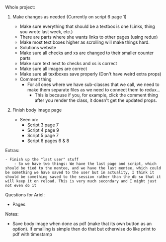 Whole project:

1) Make changes as needed (Currently on script 6 page 1)
    - Make sure everything that should be a textbox is one (Links, thing you wrote last week, etc.)
    - There are parts where she wants links to other pages (using redux)
    - Make most text boxes higher as scrolling will make things hard.
    - Solutions website
    - Make sure all checks and xs are changed to their smaller counter parts
    - Make sure text next to checks and xs is correct
    - Make sure all images are correct
    - Make sure all textboxes save properly (Don't have weird extra props)
    - Comment thing
        - For all ones where we have sub-classes that we call, we need to make them separate files as we need to connect them to redux...
            - This is because if you, for example, click the comment thing after you render the class, it doesn't get the updated props.

2) Finish body image page
    - Seen on:
        - Script 3 page 7
        - Script 4 page 9
        - Script 5 page 7
        - Script 6 pages 6 & 8 


    

Extras: 
     
    - Finish up the "last user" stuff
        - So we have two things: We have the last page and script, which should be tied to the mentee, and we have the last mentee, which could be something we have saved to the user but in actuality, I think it should be something saved to the session rather than the db so that it will keep it on reload. This is very much secondary and I might just not even do it




Questions for Ariel:

- Pages 
 
Notes:



- Save body image when done as pdf (make that its own button as an option). If emailing is simple then do that but otherwise do like print to pdf with timestamp 








